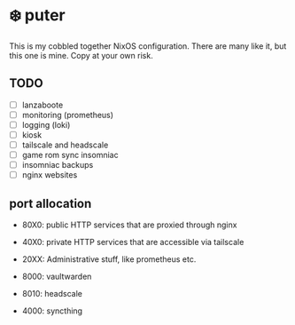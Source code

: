 # :snowflake: puter

This is my cobbled together NixOS configuration. There are many like it, but this one is mine. Copy at your own risk.

## TODO

- [ ] lanzaboote
- [ ] monitoring (prometheus)
- [ ] logging (loki)
- [ ] kiosk
- [ ] tailscale and headscale
- [ ] game rom sync insomniac
- [ ] insomniac backups
- [ ] nginx websites

## port allocation

* 80X0: public HTTP services that are proxied through nginx
* 40X0: private HTTP services that are accessible via tailscale
* 20XX: Administrative stuff, like prometheus etc.

* 8000: vaultwarden
* 8010: headscale

* 4000: syncthing
